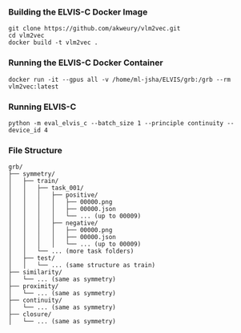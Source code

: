 
### Building the ELVIS-C Docker Image
``` 
git clone https://github.com/akweury/vlm2vec.git
cd vlm2vec
docker build -t vlm2vec .
```

### Running the ELVIS-C Docker Container
``` 
docker run -it --gpus all -v /home/ml-jsha/ELVIS/grb:/grb --rm vlm2vec:latest
```

### Running ELVIS-C

```
python -m eval_elvis_c --batch_size 1 --principle continuity --device_id 4
```



### File Structure
```
grb/
├── symmetry/
│   ├── train/
│   │   ├── task_001/
│   │   │   ├── positive/
│   │   │   │   ├── 00000.png
│   │   │   │   ├── 00000.json
│   │   │   │   └── ... (up to 00009)
│   │   │   ├── negative/
│   │   │   │   ├── 00000.png
│   │   │   │   ├── 00000.json
│   │   │   │   └── ... (up to 00009)
│   │   └── ... (more task folders)
│   ├── test/
│   │   └── ... (same structure as train)
├── similarity/
│   └── ... (same as symmetry)
├── proximity/
│   └── ... (same as symmetry)
├── continuity/
│   └── ... (same as symmetry)
├── closure/
│   └── ... (same as symmetry)
```
